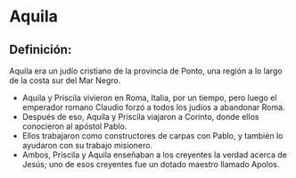 # Aquila

## Definición: 

Aquila era un judío cristiano de la provincia de Ponto, una región a lo largo de la costa sur del Mar Negro.

* Aquila y Priscila vivieron en Roma, Italia, por un tiempo, pero luego el emperador romano Claudio forzó a todos los judíos a abandonar Roma.
* Después de eso, Aquila y Priscila viajaron a Corinto, donde ellos conocieron al apóstol Pablo.
* Ellos trabajaron como constructores de carpas con Pablo, y también lo ayudaron con su trabajo misionero.
* Ambos, Priscila y Aquila enseñaban a los creyentes la verdad acerca de Jesús; uno de esos creyentes fue un dotado maestro llamado Apolos.

